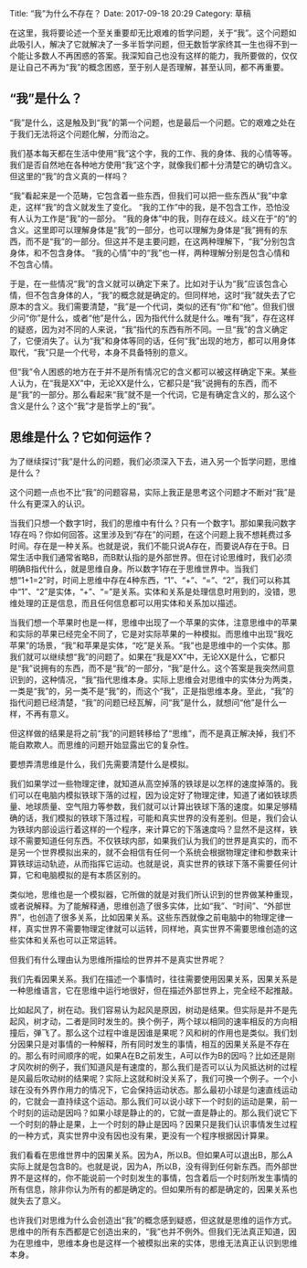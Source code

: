 Title: “我”为什么不存在？
Date: 2017-09-18 20:29
Category: 草稿

在这里，我将要论述一个至关重要却无比艰难的哲学问题，关于“我”。这个问题如此吸引人，解决了它就解决了一多半哲学问题，但无数哲学家终其一生也得不到一个能让多数人不再困惑的答案。我深知自己也没有这样的能力，我所要做的，仅仅是让自己不再为“我”的概念困惑，至于别人是否理解，甚至认同，都不再重要。

## “我”是什么？

“我”是什么，这是触及到“我”的第一个问题，也是最后一个问题。它的艰难之处在于我们无法将这个问题化解，分而治之。

我们基本每天都在生活中使用“我”这个字，我的工作、我的身体、我的心情等等。我们是否自然地在各种地方使用“我”这个字，就像我们都十分清楚它的确切含义。但这里的“我”的含义真的一样吗？

“我”看起来是一个范畴，它包含着一些东西，但我们可以把一些东西从“我”中拿走，这样“我”的含义就发生了变化。
“我的工作”中的我，是不包含工作，恐怕没有人认为工作是“我”的一部分。
“我的身体”中的我，则存在歧义。歧义在于“的”的含义。这里即可以理解身体是“我”的一部分，也可以理解为身体是“我”拥有的东西，而不是“我”的一部分。但这并不是主要问题，在这两种理解下，“我”分别包含身体，和不包含身体。
“我的心情”中的“我”也一样，两种理解分别是包含心情和不包含心情。

于是，在一些情况“我”的含义就可以确定下来了。比如对于认为“我”应该包含心情，但不包含身体的人，“我”的概念就是确定的。但同样地，这时“我”就失去了它原本的含义。我们需要清楚，“我”是一个代词，类似的还有“你”和“他”。但我们很少问“你”是什么，或者“他”是什么，因为指代什么就是什么。唯有“我”，存在这样的疑惑，因为对不同的人来说，“我”指代的东西有所不同。一旦“我”的含义确定了，它便消失了。认为“我”和身体等同的话，任何“我”出现的地方，都可以用身体取代，“我”只是一个代号，本身不具备特别的意义。

但“我”令人困惑的地方在于并不是所有情况它的含义都可以被这样确定下来。某些人认为，在“我是XX”中，无论XX是什么，它都只是“我”说拥有的东西，而不是“我”的一部分。那么看起来“我”就不是一个代词，它是有确定含义的，那么这个含义是什么？这个“我”才是哲学上的“我”。

## 思维是什么？它如何运作？

为了继续探讨“我”是什么的问题，我们必须深入下去，进入另一个哲学问题，思维是什么？

这个问题一点也不比“我”的问题容易，实际上我正是思考这个问题才不断对“我”是什么有更深入的认识。

当我们只想一个数字1时，我们的思维中有什么？只有一个数字1。那如果我问数字1存在吗？你如何回答。这里涉及到“存在”的问题，在这个问题上我不想耗费过多时间。存在是一种关系。也就是说，我们不能只说A存在，而要说A存在于B。日常生活中我们通常省略B，而B默认指的是外部世界。但在讨论思维时，我们必须明确B指代什么，就是思维自身。所以数字1存在于思维世界中。当我们想“1+1=2”时，时间上思维中存在4种东西，“1”、“+”、“=”、“2”，我们可以称其中“1”、“2”是实体，“+”、“=”是关系。实体和关系是处理信息时用到的，没错，思维处理的正是信息，而且任何信息都可以用实体和关系加以描述。

当我们想一个苹果时也是一样，思维中出现了一个苹果的实体，注意思维中的苹果和实际的苹果已经完全不同了，它是对实际苹果的一种模拟。而思维中出现“我吃苹果”的场景，“我”和苹果是实体，“吃”是关系。“我”也是思维中的一个实体。那我们就可以继续想“我”的问题了。如果在“我是XX”中，无论XX是什么，它都只是“我”说拥有的东西，而不是“我”的一部分，“我”是什么。这个答案是我突然间意识到的，这种情况，“我”指代思维本身。实际上思维会对思维中的实体分为两类，一类是“我”的，另一类不是“我”的，而这个“我”，正是指思维本身。至此，“我”的指代问题已经清楚，“我”的问题已经瓦解，问“我”是什么，就想问“他”是什么一样，不再有意义。

但这样做的结果是将之前“我”的问题转移给了“思维”，而不是真正解决掉，我们不能自欺欺人。而思维的问题开始显露出它的复杂性。

要想弄清思维是什么，我们先需要清楚什么是模拟。

我们如果学过一些物理定律，就知道从高空掉落的铁球是以怎样的速度掉落的。我们可以在电脑内模拟铁球下落的过程，因为设定好了物理定律，知道了诸如铁球质量、地球质量、空气阻力等参数，我们就可以计算出铁球下落的速度。如果足够精确的话，我们模拟的铁球下落过程，可能和真实世界的没有差别。但是，我们会认为铁球内部设运行着这样的一个程序，来计算它的下落速度吗？显然不是这样，铁球不需要知道任何东西。不仅铁球内部，如果我们认为我们的世界是真实的，而不是另一个世界模拟出来的，就不会相信有任何一个系统会根据物理定律和参数来计算铁球运动轨迹，从而指挥它运动。也就是说，真实世界的铁球下落不需要任何计算，它和电脑模拟的是有本质区别的。

类似地，思维也是一个模拟器，它所做的就是对我们所认识到的世界做某种重现，或者说解释。为了能解释通，思维创造了很多实体，比如“我”、“时间”、“外部世界”，也创造了很多关系，比如因果关系。这些东西就像之前电脑中的物理定律一样，真实世界不需要物理定律就可以运转，同样地，真实世界不需要思维创造的这些实体和关系也可以正常运转。

但我们有什么理由认为思维所描绘的世界并不是真实世界呢？

我们先看因果关系。我们在描述一个事情时，往往需要使用因果关系，因果关系是一种思维语言，它在思维中运行地很好，但在描述外部世界上，完全经不起推敲。

比如起风了，树在动。我们容易认为起风是原因，树动是结果。但实际是并不是先起风，树才动，二者是同时发生的。换个例子，两个球以相同的速率相反的方向相撞后，弹飞了。那么这个过程中谁是因谁是果呢？风和树的作用也是类似。我们划分因果只是对事情的一种解释，所有同时发生的事情，相互的因果关系是不存在的。那么有时间顺序的呢，如果A在B之前发生，A可以作为B的因吗？比如还是刚才风吹树的例子，我们知道风是有速度的，那么我们是否可以认为风抵达树的过程是风最后吹动树的结果呢？实际上这就和树没关系了，我们可换一个例子。一个小球在没有外界作用力的情况下，它会保持运动状态。那么最初小球是匀速直线运动的，它就会一直持续这个运动。那么我们可以说小球下一个时刻的运动是果，前一个时刻的运动是因吗？如果小球是静止的的，它就一直是静止的。那么我们说它下一个时刻的静止是果，上一个时刻的静止是因吗？因果只是我们认识事情发生过程的一种方式，真实世界中没有因也没有果，更没有一个程序根据因计算果。

我们看看在思维世界中的因果关系。因为A，所以B。但如果A可以退出B，那么A实际上就是包含B的。也就是说，因为A，所以B，没有得到任何新东西。而外部世界不是这样的，你不能说前一个时刻发生的事情，包含着后一个时刻所发生事情的所有信息，除非你认为所有的都是确定的。但如果所有的都是确定的，因果关系也就失去了意义。

也许我们对思维为什么会创造出“我”的概念感到疑惑，但这就是思维的运作方式。思维中的所有东西都是它创造出来的，“我”也并不例外。但我们无法真正知道，因为在思维中，思维本身也是这样一个被模拟出来的实体，思维无法真正认识到思维本身。

